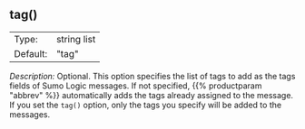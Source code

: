 ---
---
<!-- DISCLAIMER: This file is based on the syslog-ng Open Source Edition documentation https://github.com/balabit/syslog-ng-ose-guides/commit/2f4a52ee61d1ea9ad27cb4f3168b95408fddfdf2 and is used under the terms of The syslog-ng Open Source Edition Documentation License. The file has been modified by Axoflow. -->

## tag()

|          |             |
| -------- | ----------- |
| Type:    | string list |
| Default: | "tag"       |

*Description:* Optional. This option specifies the list of tags to add as the tags fields of Sumo Logic messages. If not specified, {{% productparam "abbrev" %}} automatically adds the tags already assigned to the message. If you set the `tag()` option, only the tags you specify will be added to the messages.

